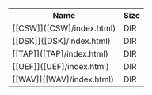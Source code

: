 <table>
<tr><th>Name</th><th>Size</th></tr>
<tr><td>
[[CSW]]([CSW]/index.html)
</td><td>DIR</td></tr>
<tr><td>
[[DSK]]([DSK]/index.html)
</td><td>DIR</td></tr>
<tr><td>
[[TAP]]([TAP]/index.html)
</td><td>DIR</td></tr>
<tr><td>
[[UEF]]([UEF]/index.html)
</td><td>DIR</td></tr>
<tr><td>
[[WAV]]([WAV]/index.html)
</td><td>DIR</td></tr>
</table>
